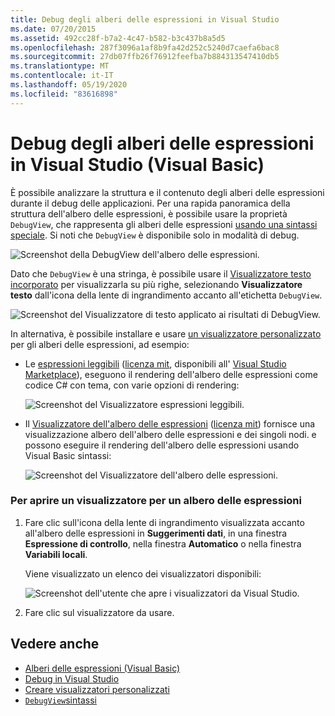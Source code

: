 ```yaml
---
title: Debug degli alberi delle espressioni in Visual Studio
ms.date: 07/20/2015
ms.assetid: 492cc28f-b7a2-4c47-b582-b3c437b8a5d5
ms.openlocfilehash: 287f3096a1af8b9fa42d252c5240d7caefa6bac8
ms.sourcegitcommit: 27db07ffb26f76912feefba7b884313547410db5
ms.translationtype: MT
ms.contentlocale: it-IT
ms.lasthandoff: 05/19/2020
ms.locfileid: "83616898"
---
```

# <a name="debugging-expression-trees-in-visual-studio-visual-basic"></a>Debug degli alberi delle espressioni in Visual Studio (Visual Basic)
È possibile analizzare la struttura e il contenuto degli alberi delle espressioni durante il debug delle applicazioni. Per una rapida panoramica della struttura dell'albero delle espressioni, è possibile usare la proprietà `DebugView`, che rappresenta gli alberi delle espressioni [usando una sintassi speciale](debugview-syntax.md). Si noti che `DebugView` è disponibile solo in modalità di debug.  

![Screenshot della DebugView dell'albero delle espressioni.](media/debugging-expression-trees-in-visual-studio/debugview-visual-basic.png)

Dato che `DebugView` è una stringa, è possibile usare il [Visualizzatore testo incorporato](https://docs.microsoft.com/visualstudio/debugger/view-strings-visualizer#open-a-string-visualizer) per visualizzarla su più righe, selezionando **Visualizzatore testo** dall'icona della lente di ingrandimento accanto all'etichetta `DebugView`.

 ![Screenshot del Visualizzatore di testo applicato ai risultati di DebugView.](media/debugging-expression-trees-in-visual-studio/string-visualizer-vb.png)

In alternativa, è possibile installare e usare [un visualizzatore personalizzato](https://docs.microsoft.com/visualstudio/debugger/create-custom-visualizers-of-data) per gli alberi delle espressioni, ad esempio:

- Le [espressioni leggibili](https://github.com/agileobjects/ReadableExpressions) ([licenza mit](https://github.com/agileobjects/ReadableExpressions/blob/master/LICENSE.md), disponibili all' [Visual Studio Marketplace](https://marketplace.visualstudio.com/items?itemName=vs-publisher-1232914.ReadableExpressionsVisualizers)), eseguono il rendering dell'albero delle espressioni come codice C# con tema, con varie opzioni di rendering:

  ![Screenshot del Visualizzatore espressioni leggibili.](media/debugging-expression-trees-in-visual-studio/readable-expressions-visualizer.png)

- Il [Visualizzatore dell'albero delle espressioni](https://github.com/zspitz/ExpressionTreeVisualizer/blob/master/README.md) ([licenza mit](https://github.com/zspitz/ExpressionTreeVisualizer/blob/master/LICENSE)) fornisce una visualizzazione albero dell'albero delle espressioni e dei singoli nodi. e possono eseguire il rendering dell'albero delle espressioni usando Visual Basic sintassi:

  ![Screenshot del Visualizzatore dell'albero delle espressioni.](media/debugging-expression-trees-in-visual-studio/expression-tree-visualizer-vb.png)

### <a name="to-open-a-visualizer-for-an-expression-tree"></a>Per aprire un visualizzatore per un albero delle espressioni  
  
1. Fare clic sull'icona della lente di ingrandimento visualizzata accanto all'albero delle espressioni in **Suggerimenti dati**, in una finestra **Espressione di controllo**, nella finestra **Automatico** o nella finestra **Variabili locali**.  
  
    Viene visualizzato un elenco dei visualizzatori disponibili:

    ![Screenshot dell'utente che apre i visualizzatori da Visual Studio.](media/debugging-expression-trees-in-visual-studio/expression-tree-visualizers-vb.png)

2. Fare clic sul visualizzatore da usare.  

## <a name="see-also"></a>Vedere anche

- [Alberi delle espressioni (Visual Basic)](../../../../visual-basic/programming-guide/concepts/expression-trees/index.md)
- [Debug in Visual Studio](/visualstudio/debugger/debugger-feature-tour)
- [Creare visualizzatori personalizzati](/visualstudio/debugger/create-custom-visualizers-of-data)
- [`DebugView`sintassi](debugview-syntax.md)
